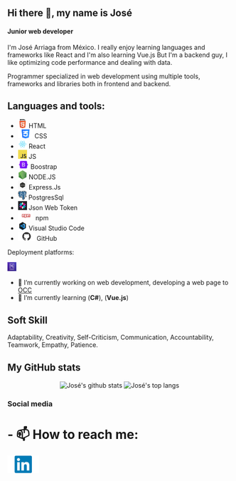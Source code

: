 ## Hi there 👋, my name is José
#### Junior web developer


I'm José Arriaga from México. I really enjoy learning languages and frameworks like React and I'm also learning Vue.js But I'm a backend guy, I like optimizing code performance and dealing with data.

Programmer specialized in web development using multiple tools, frameworks and libraries both in frontend and backend. 

## Languages and tools: 

  * <code><img height="20" src="https://raw.githubusercontent.com/Jose-cod7/Jose-cod7/main/230px-HTML5_logo_and_wordmark.svg.png"></code> HTML
  * <code><img height="20" src="https://raw.githubusercontent.com/Jose-cod7/Jose-cod7/main/css.png"></code> CSS
  * <code><img height="20" src="https://raw.githubusercontent.com/github/explore/80688e429a7d4ef2fca1e82350fe8e3517d3494d/topics/react/react.png"></code> React
  * <code><img height="20" src="https://raw.githubusercontent.com/github/explore/80688e429a7d4ef2fca1e82350fe8e3517d3494d/topics/javascript/javascript.png"></code> JS
  * <code><img height="20" src="https://raw.githubusercontent.com/Jose-cod7/Jose-cod7/main/boostrap.png"></code> Boostrap
  * <code><img height="20" src="https://raw.githubusercontent.com/github/explore/80688e429a7d4ef2fca1e82350fe8e3517d3494d/topics/nodejs/nodejs.png"></code> NODE.JS
  * <code><img height="20" src="https://raw.githubusercontent.com/Jose-cod7/Jose-cod7/main/st%2Csmall%2C507x507-pad%2C600x600%2Cf8f8f8.u2.jpg"></code> Express.Js
  * <code><img height="20" src= "https://raw.githubusercontent.com/Jose-cod7/Jose-cod7/main/postgressql.svg"></code> PostgresSql
  * <code><img height="20" src= "https://raw.githubusercontent.com/Jose-cod7/Jose-cod7/main/JWT.png"></code> Json Web Token
  * <code><img height="20" src= "https://raw.githubusercontent.com/Jose-cod7/Jose-cod7/main/NPM.png"></code> npm
  * <code><img height="20" src= "https://raw.githubusercontent.com/Jose-cod7/Jose-cod7/main/VSCODE.png"></code> Visual Studio Code
  * <code><img height="20" src= "https://raw.githubusercontent.com/Jose-cod7/Jose-cod7/main/github-mark.png"></code> GitHub


Deployment platforms:

 <code><img height="20" src= "https://raw.githubusercontent.com/Jose-cod7/Jose-cod7/main/HEROKU.jpeg"></code>
 
- 🔭 I’m currently working on web development, developing a web page to  [OCC](https://openculturalcenter.org/es/)
- 🌱 I’m currently learning (**C#**), (**Vue.js**)
 
## Soft Skill

Adaptability, Creativity, Self-Criticism, Communication, Accountability, Teamwork, Empathy, Patience.





## My GitHub stats

<p align='center'>
  <img align="center" src="https://github-readme-stats.vercel.app/api?username=Jose-cod7&bg_color=071A2C&icon_color=4194FD&show_icons=true&count_private=true&theme=tokyonight&line_height=27&text_color=FFFFFF" alt="José's github stats"/>

  <img align="center" src="https://github-readme-stats.vercel.app/api/top-langs/?username=Jose-cod7&bg_color=071A2C&text_color=FFFFFF" alt="José's top langs"/>
</p>

### Social media
# - 📫 How to reach me:
 [<img src='https://raw.githubusercontent.com/Jose-cod7/Jose-cod7/main/link.png'  alt='linkedin' height='40'>](https://www.linkedin.com/in/jose-arriaga-mendez-27970386/) </code>

<!--
Here are some ideas to get you started:

- 🔭 I’m currently working on ...
- 🌱 I’m currently learning ...
- 👯 I’m looking to collaborate on ...
- 🤔 I’m looking for help with ...
- 💬 Ask me about ...
- 📫 How to reach me: ...
- 😄 Pronouns: ...
- ⚡ Fun fact: ...
-->
